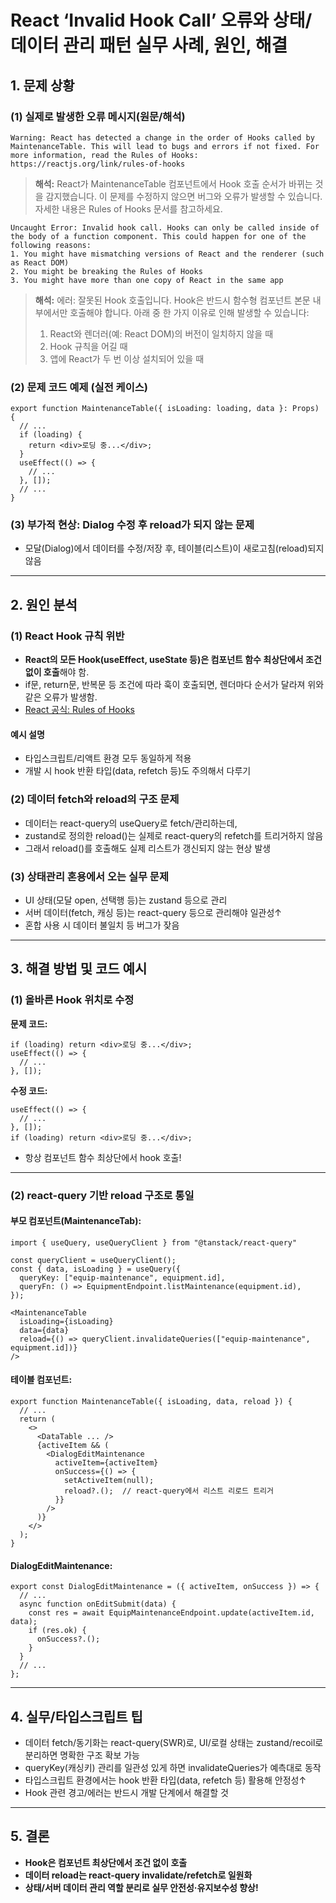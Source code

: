 # React ‘Invalid Hook Call’ 오류와 상태/데이터 관리 패턴 실무 사례, 원인, 해결


  

## 1. 문제 상황

### (1) 실제로 발생한 오류 메시지(원문/해석)

```
Warning: React has detected a change in the order of Hooks called by MaintenanceTable. This will lead to bugs and errors if not fixed. For more information, read the Rules of Hooks: https://reactjs.org/link/rules-of-hooks
```

> **해석:**
> React가 MaintenanceTable 컴포넌트에서 Hook 호출 순서가 바뀌는 것을 감지했습니다. 이 문제를 수정하지 않으면 버그와 오류가 발생할 수 있습니다. 자세한 내용은 Rules of Hooks 문서를 참고하세요.

```
Uncaught Error: Invalid hook call. Hooks can only be called inside of the body of a function component. This could happen for one of the following reasons:
1. You might have mismatching versions of React and the renderer (such as React DOM)
2. You might be breaking the Rules of Hooks
3. You might have more than one copy of React in the same app
```

> **해석:**
> 에러: 잘못된 Hook 호출입니다. Hook은 반드시 함수형 컴포넌트 본문 내부에서만 호출해야 합니다. 아래 중 한 가지 이유로 인해 발생할 수 있습니다:
>
> 1. React와 렌더러(예: React DOM)의 버전이 일치하지 않을 때
> 2. Hook 규칙을 어길 때
> 3. 앱에 React가 두 번 이상 설치되어 있을 때

### (2) 문제 코드 예제 (실전 케이스)

```tsx
export function MaintenanceTable({ isLoading: loading, data }: Props) {
  // ...
  if (loading) {
    return <div>로딩 중...</div>;
  }
  useEffect(() => {
    // ...
  }, []);
  // ...
}
```

### (3) 부가적 현상: Dialog 수정 후 reload가 되지 않는 문제

* 모달(Dialog)에서 데이터를 수정/저장 후, 테이블(리스트)이 새로고침(reload)되지 않음

---

## 2. 원인 분석

### (1) React Hook 규칙 위반

* **React의 모든 Hook(useEffect, useState 등)은 컴포넌트 함수 최상단에서 조건 없이 호출**해야 함.
* if문, return문, 반복문 등 조건에 따라 훅이 호출되면, 렌더마다 순서가 달라져 위와 같은 오류가 발생함.
* [React 공식: Rules of Hooks](https://reactjs.org/docs/hooks-rules.html)

#### 예시 설명

* 타입스크립트/리액트 환경 모두 동일하게 적용
* 개발 시 hook 반환 타입(data, refetch 등)도 주의해서 다루기

### (2) 데이터 fetch와 reload의 구조 문제

* 데이터는 react-query의 useQuery로 fetch/관리하는데,
* zustand로 정의한 reload()는 실제로 react-query의 refetch를 트리거하지 않음
* 그래서 reload()를 호출해도 실제 리스트가 갱신되지 않는 현상 발생

### (3) 상태관리 혼용에서 오는 실무 문제

* UI 상태(모달 open, 선택행 등)는 zustand 등으로 관리
* 서버 데이터(fetch, 캐싱 등)는 react-query 등으로 관리해야 일관성↑
* 혼합 사용 시 데이터 불일치 등 버그가 잦음

---

## 3. 해결 방법 및 코드 예시

### (1) 올바른 Hook 위치로 수정

**문제 코드:**

```tsx
if (loading) return <div>로딩 중...</div>;
useEffect(() => {
  // ...
}, []);
```

**수정 코드:**

```tsx
useEffect(() => {
  // ...
}, []);
if (loading) return <div>로딩 중...</div>;
```

* 항상 컴포넌트 함수 최상단에서 hook 호출!

---

### (2) react-query 기반 reload 구조로 통일

#### 부모 컴포넌트(MaintenanceTab):

```tsx
import { useQuery, useQueryClient } from "@tanstack/react-query"

const queryClient = useQueryClient();
const { data, isLoading } = useQuery({
  queryKey: ["equip-maintenance", equipment.id],
  queryFn: () => EquipmentEndpoint.listMaintenance(equipment.id),
});

<MaintenanceTable
  isLoading={isLoading}
  data={data}
  reload={() => queryClient.invalidateQueries(["equip-maintenance", equipment.id])}
/>
```

#### 테이블 컴포넌트:

```tsx
export function MaintenanceTable({ isLoading, data, reload }) {
  // ...
  return (
    <>
      <DataTable ... />
      {activeItem && (
        <DialogEditMaintenance
          activeItem={activeItem}
          onSuccess={() => {
            setActiveItem(null);
            reload?.();  // react-query에서 리스트 리로드 트리거
          }}
        />
      )}
    </>
  );
}
```

#### DialogEditMaintenance:

```tsx
export const DialogEditMaintenance = ({ activeItem, onSuccess }) => {
  // ...
  async function onEditSubmit(data) {
    const res = await EquipMaintenanceEndpoint.update(activeItem.id, data);
    if (res.ok) {
      onSuccess?.();
    }
  }
  // ...
};
```

---

## 4. 실무/타입스크립트 팁

* 데이터 fetch/동기화는 react-query(SWR)로,
  UI/로컬 상태는 zustand/recoil로 분리하면 명확한 구조 확보 가능
* queryKey(캐싱키) 관리를 일관성 있게 하면 invalidateQueries가 예측대로 동작
* 타입스크립트 환경에서는 hook 반환 타입(data, refetch 등) 활용해 안정성↑
* Hook 관련 경고/에러는 반드시 개발 단계에서 해결할 것

---

## 5. 결론

* **Hook은 컴포넌트 최상단에서 조건 없이 호출**
* **데이터 reload는 react-query invalidate/refetch로 일원화**
* **상태/서버 데이터 관리 역할 분리로 실무 안전성·유지보수성 향상!**
